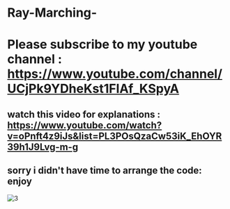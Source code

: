 # Ray-Marching-
# Please subscribe to my youtube channel : https://www.youtube.com/channel/UCjPk9YDheKst1FlAf_KSpyA
## watch this video for explanations : https://www.youtube.com/watch?v=oPnft4z9iJs&list=PL3POsQzaCw53iK_EhOYR39h1J9Lvg-m-g
## sorry i didn't have time to arrange the code: enjoy
![3](https://user-images.githubusercontent.com/48150537/95644468-7491f880-0ad4-11eb-9c73-c1782dd62ef5.png)
